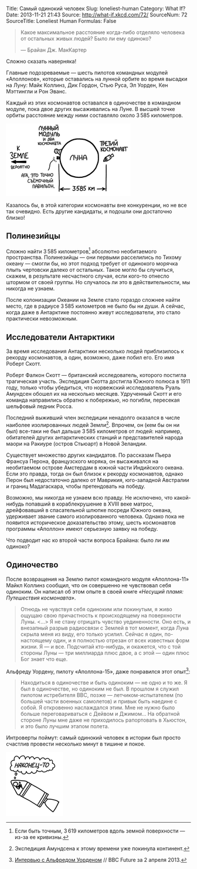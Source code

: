 Title: Самый одинокий человек
Slug: loneliest-human
Category: What If?
Date: 2013-11-21 21:43
Source: http://what-if.xkcd.com/72/
SourceNum: 72
SourceTitle: Loneliest Human
Formulas: False

> Какое максимальное расстояние когда-либо отделяло человека от остальных живых людей? Было ли ему одиноко?
>
> — Брайан Дж. МакКартер

Сложно сказать наверняка!

Главные подозреваемые — шесть пилотов командных модулей «Аполлонов», которые оставались на лунной орбите во время высадки на Луну: Майк Коллинз, Дик Гордон, Стью Руса, Эл Уорден, Кен Мэттингли и Рон Эванс.

Каждый из этих космонавтов оставался в одиночестве в командном модуле, пока двое других высаживались на Луне. В высшей точке орбиты расстояние между ними составляло около 3&thinsp;585 километров.

![](/uploads/072-loneliest-human/lonely_apollo_ru_1.png "С другой стороны, человечество никогда не бывало дальше от этих болванов в скафандрах.")

Казалось бы, в этой категории космонавты вне конкуренции, но не все так очевидно. Есть другие кандидаты, и подошли они достаточно близко!

## Полинезийцы

Сложно найти 3&thinsp;585 километров[^1] абсолютно необитаемого пространства. Полинезийцы — они первыми расселились по Тихому океану — смогли бы, но этот подход требует от одинокого морячка плыть чертовски далеко от остальных. Такое могло бы случиться, скажем, в результате несчастного случая, если кого-то отнесло штормом от своей группы. Но случалось ли это в действительности, мы никогда не узнаем.

[^1]: Если быть точным, 3&thinsp;619 километров вдоль земной поверхности — из-за ее кривизны.

После колонизации Океании на Земле стало гораздо сложнее найти место, где в радиусе 3&thinsp;585 километров не было бы ни души. А сейчас, когда даже в Антарктике постоянно живут исследователи, это стало практически невозможным.

## Исследователи Антарктики

За время исследования Антарктики несколько людей приблизилось к рекорду космонавтов, а один, возможно, даже побил его. Его имя Роберт Скотт.

Роберт Фалкон Скотт — британский исследователь, которого постигла трагическая участь. Экспедиция Скотта достигла Южного полюса в 1911 году, только чтобы убедиться, что норвежский исследователь Руаль Амундсен обошел их на несколько месяцев. Удрученный Скотт и его команда направились обратно к побережью, но погибли, пересекая шельфовый ледник Росса.

Последний выживший член экспедиции ненадолго оказался в числе наиболее изолированных людей Земли[^2]. Впрочем, он (кем бы он ни был) все-таки не был дальше 3&thinsp;585 километров от людей: например, обитателей других антарктических станций и представителей народа маори на Ракиуре (остров Стьюарт) в Новой Зеландии.

[^2]: Экспедиция Амундсена к этому времени уже покинула континент.

Существует множество других кандидатов. По рассказам Пьера Франсуа Перона, французского моряка, он высаживался на необитаемом острове Амстердам в южной части Индийского океана. Если это правда, тогда он был близок к рекорду космонавтов, однако Перон был недостаточно далеко от Маврикия, юго-западной Австралии и границ Мадагаскара, чтобы претендовать на победу.

Возможно, мы никогда не узнаем всю правду. Не исключено, что какой-нибудь попавший в кораблекрушение в XVIII веке матрос, дрейфовавший в спасательной шлюпке посреди Южного океана, удерживает звание самого изолированного человека. Однако пока не появится историческое доказательство этому, шесть космонавтов программы «Аполлон» имеют серьезную заявку на победу.

Что подводит нас ко второй части вопроса Брайана: было ли им одиноко?

## Одиночество

После возвращения на Землю пилот командного модуля «Аполлона-11» Майкл Коллинз сообщил, что он совершенно не чувствовал себя одиноким. Он написал об этом опыте в своей книге _«Несущий пламя: Путешествия космонавта»_.

> Отнюдь не чувствуя себя одиноким или покинутым, я живо ощущаю свою причастность к происходящему на поверхности Луны. <…> Я не стану отрицать чувство уединенности. Оно есть, и внезапный разрыв радиосвязи с Землей в тот момент, когда Луна скрыла меня из виду, его только усилил.
> Сейчас я один, по-настоящему один, и я полностью отрезан от всех известных форм жизни. Я — и все. Подсчитай кто-нибудь, и окажется, что с той стороны Луны — три миллиарда плюс двое, а с этой — один плюс Бог знает что еще.

Альфреду Уордену, пилоту «Аполлона-15», даже понравился этот опыт[^3]:

[^3]: [Интервью с Альфредом Уорденом](http://www.bbc.com/future/story/20130401-the-loneliest-human-being/1) // BBC Future за 2 апреля 2013.

> Находиться в одиночестве и быть одиноким — не одно и то же. Я был в одиночестве, но одиноким не был. В прошлом я служил пилотом истребителя ВВС, позже — летчиком-испытателем (по большей части военных самолетов) и привык быть наедине с собой. Я откровенно наслаждался этим. Мне не нужно было больше переговариваться с Дейвом и Джимом… На обратной стороне Луны мне даже не приходилось рапортовать в Хьюстон, и это было лучшим этапом полета.

Интроверты поймут: самый одинокий человек в истории был просто счастлив провести несколько минут в тишине и покое.

![](/uploads/072-loneliest-human/lonely_finally_ru_1.png "")
